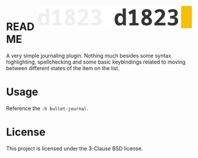 <a href="https://1823.pl/#gh-light-mode-only">
  <img src="./.github/images/d1823.webp" align="right" alt="1823 logo" title="1823" height="60">
</a>

<a href="https://1823.pl/#gh-dark-mode-only">
  <img src="./.github/images/d1823-light.webp" align="right" alt="1823 logo" title="1823" height="60">
</a>

# README

A very simple journaling plugin. Nothing much besides some syntax highlighting, spellchecking and some basic keybindings
related to moving between different states of the item on the list.

# Usage
Reference the `:h bullet-journal`.

# License
This project is licensed under the 3-Clause BSD license.
